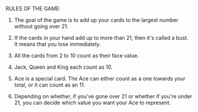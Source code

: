 RULES OF THE GAME:

1. The goal of the game is to add up your cards to the largest number without going over 21.

2. If the cards in your hand add up to more than 21, then it's called a bust. It means that you lose immediately.

3. All the cards from 2 to 10 count as their face value.

4. Jack, Queen and King each count as 10.

5. Ace is a special card. The Ace can either count as a one towards your total, or it can count as an 11.

6. Depending on whether, if you've gone over 21 or whether if you're under 21, you can decide which value you want your Ace to represent.
